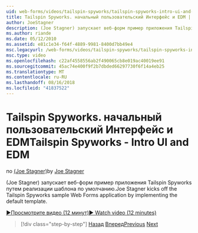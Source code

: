 ```yaml
---
uid: web-forms/videos/tailspin-spyworks/tailspin-spyworks-intro-ui-and-edm
title: Tailspin Spyworks. начальный пользовательский Интерфейс и EDM | Документация Майкрософт
author: JoeStagner
description: (Joe Stagner) запускает веб-форм пример приложения Tailspin Spyworks путем реализации шаблона по умолчанию.
ms.author: riande
ms.date: 05/12/2010
ms.assetid: e81c1e34-f64f-4889-9981-8400d7bb49e4
msc.legacyurl: /web-forms/videos/tailspin-spyworks/tailspin-spyworks-intro-ui-and-edm
msc.type: video
ms.openlocfilehash: c22af4558556ab2f490065cb8e019ac40019ee91
ms.sourcegitcommit: 45ac74e400f9f2b7dbded66297730f6f14a4eb25
ms.translationtype: MT
ms.contentlocale: ru-RU
ms.lasthandoff: 08/16/2018
ms.locfileid: "41837522"
---
```

<a name="tailspin-spyworks---intro-ui-and-edm"></a><span data-ttu-id="da106-103">Tailspin Spyworks. начальный пользовательский Интерфейс и EDM</span><span class="sxs-lookup"><span data-stu-id="da106-103">Tailspin Spyworks - Intro UI and EDM</span></span>
====================
<span data-ttu-id="da106-104">по [(Joe Stagner)](https://github.com/JoeStagner)</span><span class="sxs-lookup"><span data-stu-id="da106-104">by [Joe Stagner](https://github.com/JoeStagner)</span></span>

<span data-ttu-id="da106-105">(Joe Stagner) запускает веб-форм пример приложения Tailspin Spyworks путем реализации шаблона по умолчанию.</span><span class="sxs-lookup"><span data-stu-id="da106-105">Joe Stagner kicks off the Tailspin Spyworks sample Web Forms application by implementing the default template.</span></span>

[<span data-ttu-id="da106-106">&#9654;Просмотрите видео (12 минут)</span><span class="sxs-lookup"><span data-stu-id="da106-106">&#9654; Watch video (12 minutes)</span></span>](https://channel9.msdn.com/Blogs/ASP-NET-Site-Videos/tailspin-spyworks-intro-ui-and-edm)

> [!div class="step-by-step"]
> <span data-ttu-id="da106-107">[Назад](tailspin-spyworks-implementing-and-using-the-also-purchased-control.md)
> [Вперед](tailspin-spyworks-directory-organization.md)</span><span class="sxs-lookup"><span data-stu-id="da106-107">[Previous](tailspin-spyworks-implementing-and-using-the-also-purchased-control.md)
[Next](tailspin-spyworks-directory-organization.md)</span></span>
